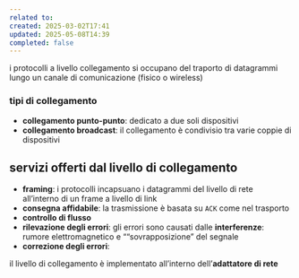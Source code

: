```yaml
---
related to: 
created: 2025-03-02T17:41
updated: 2025-05-08T14:39
completed: false
---
```

i protocolli a livello collegamento si occupano del traporto di datagrammi lungo un canale di comunicazione (fisico o wireless)
### tipi di collegamento
- **collegamento punto-punto**: dedicato a due soli dispositivi
- **collegamento broadcast**: il collegamento è condivisio tra varie coppie di dispositivi
## servizi offerti dal livello di collegamento
- **framing**: i protocolli incapsuano i datagrammi del livello di rete all’interno di un frame a livello di link
- **consegna affidabile**: la trasmissione è basata su `ACK` come nel trasporto
- **controllo di flusso**
- **rilevazione degli errori**: gli errori sono causati dalle **interferenze**: rumore elettromagnetico e ““sovrapposizione” del segnale
- **correzione degli errori**:

il livello di collegamento è implementato all’interno dell’**adattatore di rete**